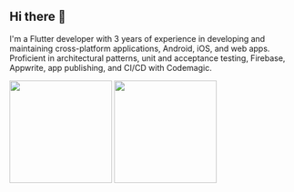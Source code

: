 ## Hi there 👋

<!--
**htetlynnhtun/htetlynnhtun** is a ✨ _special_ ✨ repository because its `README.md` (this file) appears on your GitHub profile.

Here are some ideas to get you started:

- 🔭 I’m currently working on ...
- 🌱 I’m currently learning ...
- 👯 I’m looking to collaborate on ...
- 🤔 I’m looking for help with ...
- 💬 Ask me about ...
- 📫 How to reach me: ...
- 😄 Pronouns: ...
- ⚡ Fun fact: ...
-->

I'm a Flutter developer with 3 years of experience in developing and maintaining cross-platform applications, Android, iOS, and web apps. Proficient in architectural patterns, unit and acceptance testing, Firebase, Appwrite, app publishing, and CI/CD with Codemagic.

<div>
  <img height="180em" src="https://github-readme-stats.vercel.app/api?username=htetlynnhtun&hide=stars&show_icons=true&theme=transparent"/>
  <img height="180em" src="https://github-readme-stats.vercel.app/api/top-langs/?username=htetlynnhtun&layout=compact&theme=transparent"/>
</div>
